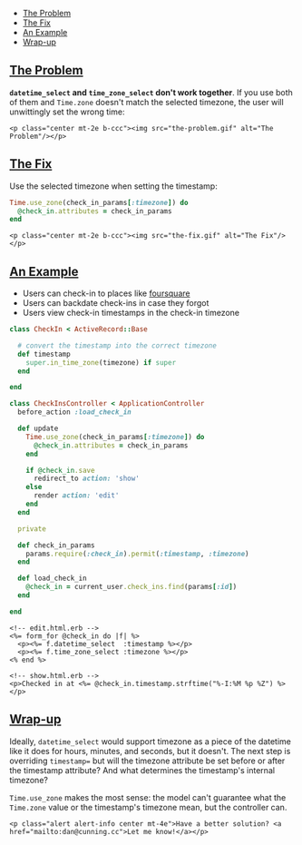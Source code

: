 * [The Problem](#the-problem)
* [The Fix](#the-fix)
* [An Example](#example)
* [Wrap-up](#wrap-up)

## [The Problem](#the-problem)

__`datetime_select` and `time_zone_select` don't work together__. If you use both of them and `Time.zone` doesn't match the selected timezone, the user will unwittingly set the wrong time:

```raw
<p class="center mt-2e b-ccc"><img src="the-problem.gif" alt="The Problem"/></p>
```

## [The Fix](#the-fix)

Use the selected timezone when setting the timestamp:

```ruby
Time.use_zone(check_in_params[:timezone]) do
  @check_in.attributes = check_in_params
end
```

```raw
<p class="center mt-2e b-ccc"><img src="the-fix.gif" alt="The Fix"/></p>
```

## [An Example](#example)

* Users can check-in to places like [foursquare](https://foursquare.com/)
* Users can backdate check-ins in case they forgot
* Users view check-in timestamps in the check-in timezone

```ruby
class CheckIn < ActiveRecord::Base

  # convert the timestamp into the correct timezone
  def timestamp
    super.in_time_zone(timezone) if super
  end

end
```

```ruby
class CheckInsController < ApplicationController
  before_action :load_check_in

  def update
    Time.use_zone(check_in_params[:timezone]) do
      @check_in.attributes = check_in_params
    end

    if @check_in.save
      redirect_to action: 'show'
    else
      render action: 'edit'
    end
  end

  private

  def check_in_params
    params.require(:check_in).permit(:timestamp, :timezone)
  end

  def load_check_in
    @check_in = current_user.check_ins.find(params[:id])
  end

end
```

```
<!-- edit.html.erb -->
<%= form_for @check_in do |f| %>
  <p><%= f.datetime_select  :timestamp %></p>
  <p><%= f.time_zone_select :timezone %></p>
<% end %>
```

```
<!-- show.html.erb -->
<p>Checked in at <%= @check_in.timestamp.strftime("%-I:%M %p %Z") %></p>
```

## [Wrap-up](#wrap-up)

Ideally, `datetime_select` would support timezone as a piece of the datetime like it does for hours, minutes, and seconds, but it doesn't. The next step is overriding `timestamp=` but will the timezone attribute be set before or after the timestamp attribute? And what determines the timestamp's internal timezone?

`Time.use_zone` makes the most sense: the model can't guarantee what the `Time.zone` value or the timestamp's timezone mean, but the controller can.

```raw
<p class="alert alert-info center mt-4e">Have a better solution? <a href="mailto:dan@cunning.cc">Let me know!</a></p>
```
